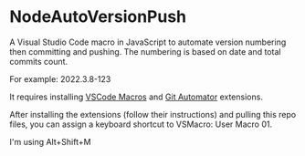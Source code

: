 # NodeAutoVersionPush
A Visual Studio Code macro in JavaScript to automate version numbering then committing and pushing.
The numbering is based on date and total commits count.

For example: 2022.3.8-123

It requires installing [VSCode Macros](https://marketplace.visualstudio.com/items?itemName=EXCEEDSYSTEM.vscode-macros) and [Git Automator](https://marketplace.visualstudio.com/items?itemName=ivangabriele.vscode-git-add-and-commit) extensions.

After installing the extensions (follow their instructions) and pulling this repo files, you can assign a keyboard shortcut to VSMacro: User Macro 01.

I'm using Alt+Shift+M
